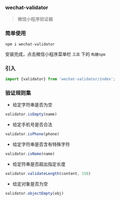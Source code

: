 ### wechat-validator

> 微信小程序验证器

### 简单使用

```shell
npm i wechat-validator
```

安装完成，点击微信小程序菜单栏 `工具` 下的 `构建npm`

### 引入

```javascript
import {validator} from 'wechat-validator/index';
```

### 验证规则集

- 给定字符串是否为空

```javascript
validator.isEmpty(name)
```

- 给定手机号是否合法

```javascript
validator.isPhone(phone)
```

- 给定字符串是否含有特殊字符

```javascript
validator.isName(name)
```

- 给定符串是否超出指定长度

```javascript
validator.validateLength(content, 150)
```

- 给定对象是否为空

```javascript
validator.objectEmpty(obj)
```